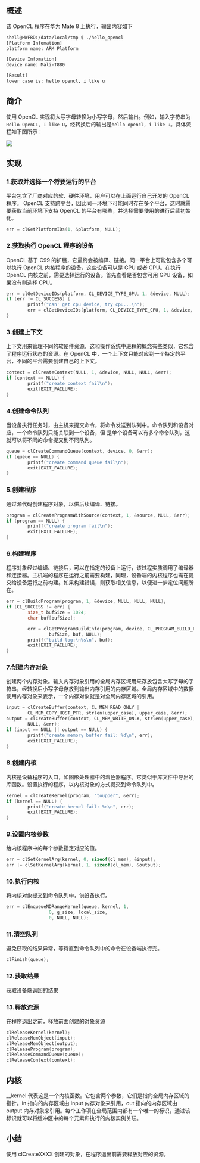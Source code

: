 ## 概述
该 OpenCL 程序在华为 Mate 8 上执行，输出内容如下

```bash
shell@HWFRD:/data/local/tmp $ ./hello_opencl
[Platform Infomation]
platform name: ARM Platform

[Device Infomation]
device name: Mali-T880

[Result]
lower case is: hello opencl, i like u
```

## 简介
使用 OpenCL 实现将大写字母转换为小写字母，然后输出。例如，输入字符串为`Hello OpenCL, I like U`，经转换后的输出是`hello opencl, i like u`。具体流程如下图所示：

![](image/OpenCL_Pipeline.png)

## 实现
### 1.获取并选择一个将要运行的平台
平台包含了厂商对应的软、硬件环境，用户可以在上面运行自己开发的 OpenCL 程序。
OpenCL 支持跨平台，因此同一环境下可能同时存在多个平台，这时就需要获取当前环境下支持 OpenCL 的平台有哪些，并选择需要使用的进行后续初始化。
```c
err = clGetPlatformIDs(1, &platform, NULL);
```

### 2.获取执行 OpenCL 程序的设备
OpenCL 基于 C99 的扩展，它最终会被编译、链接。同一平台上可能包含多个可以执行 OpenCL 内核程序的设备，这些设备可以是 GPU 或者 CPU。在执行 OpenCL 内核之前，需要选择运行的设备。首先查看是否包含可用 GPU 设备，如果没有则选择 CPU。
```c
err = clGetDeviceIDs(platform, CL_DEVICE_TYPE_GPU, 1, &device, NULL);
if (err != CL_SUCCESS) {
        printf("can' get cpu device, try cpu...\n");
        err = clGetDeviceIDs(platform, CL_DEVICE_TYPE_CPU, 1, &device, NULL);
}
```

### 3.创建上下文
上下文用来管理不同的软硬件资源，这和操作系统中进程的概念有些类似，它包含了程序运行状态的资源。在 OpenCL 中，一个上下文只能对应到一个特定的平台，不同的平台需要创建自己的上下文。
```c
context = clCreateContext(NULL, 1, &device, NULL, NULL, &err);
if (context == NULL) {
        printf("create context fail\n");
        exit(EXIT_FAILURE);
}
```

### 4.创建命令队列
当设备执行任务时，由主机来提交命令，将命令发送到队列中。命令队列和设备对应，一个命令队列只能关联到一个设备，但
是单个设备可以有多个命令队列，这就可以将不同的命令提交到不同队列。
```c
queue = clCreateCommandQueue(context, device, 0, &err);
if (queue == NULL) {
        printf("create command queue fail\n");
        exit(EXIT_FAILURE);
}
```

### 5.创建程序
通过源代码创建程序对象，以供后续编译、链接。
```c
program = clCreateProgramWithSource(context, 1, &source, NULL, &err);
if (program == NULL) {
        printf("create program fail\n");
        exit(EXIT_FAILURE);
}
```

### 6.构建程序
程序对象经过编译、链接后，可以在指定的设备上运行，该过程实质调用了编译器和连接器。主机端的程序在运行之前需要构建，同理，设备端的内核程序也需在提交给设备运行之前构建。如果构建错误，则获取相关信息，以便进一步定位问题所在。
```c
err = clBuildProgram(program, 1, &device, NULL, NULL, NULL);
if (CL_SUCCESS != err) {
        size_t bufSize = 1024;
        char buf[bufSize];

        err = clGetProgramBuildInfo(program, device, CL_PROGRAM_BUILD_LOG,
                bufSize, buf, NULL);        
        printf("build log:\n%s\n", buf);
        exit(EXIT_FAILURE);
}
```

### 7.创建内存对象
创建两个内存对象。输入内存对象引用的全局内存区域用来存放包含大写字母的字符串，经转换后小写字母存放到输出内存引用的内存区域。全局内存区域中的数据使用内存对象来表示，一个内存对象就是对全局内存区域的引用。
```c
input = clCreateBuffer(context, CL_MEM_READ_ONLY |
        CL_MEM_COPY_HOST_PTR, strlen(upper_case), upper_case, &err);
output = clCreateBuffer(context, CL_MEM_WRITE_ONLY, strlen(upper_case),
        NULL, &err);
if (input == NULL || output == NULL) {
        printf("create memory buffer fail: %d\n", err);
        exit(EXIT_FAILURE);
}
```

### 8.创建内核
内核是设备程序的入口，如图形处理器中的着色器程序。它类似于库文件中导出的库函数。设置执行的程序，以内核对象的方式提交到命令队列中。
```c
kernel = clCreateKernel(program, "toupper", &err);
if (kernel == NULL) {
        printf("create kernel fail: %d\n", err);
        exit(EXIT_FAILURE);
}
```

### 9.设置内核参数
给内核程序中的每个参数指定对应的值。
```c
err = clSetKernelArg(kernel, 0, sizeof(cl_mem), &input);
err |= clSetKernelArg(kernel, 1, sizeof(cl_mem), &output);
```

### 10.执行内核
将内核对象提交到命令队列中，供设备执行。
```c
err = clEnqueueNDRangeKernel(queue, kernel, 1,
                0, g_size, local_size,
                0, NULL, NULL);
```

### 11.清空队列
避免获取的结果异常，等待直到命令队列中的命令在设备端执行完。
```c
clFinish(queue);
```

### 12.获取结果
获取设备端返回的结果

### 13.释放资源
在程序退出之前，释放前面创建的对象资源
```c
clReleaseKernel(kernel);
clReleaseMemObject(input);
clReleaseMemObject(output);
clReleaseProgram(program);
clReleaseCommandQueue(queue);
clReleaseContext(context);
```

## 内核
__kernel 代表这是一个内核函数。它包含两个参数，它们是指向全局内存区域的指针。in 指向的内存区域由 input 内存对象来引用，out 指向的内存区域由 output 内存对象来引用。每个工作项在全局范围内都有一个唯一的标识，通过该标识就可以将缓冲区中的每个元素和执行的内核实例关联。

## 小结
使用 clCreateXXXX 创建的对象，在程序退出前需要释放对应的资源。
























